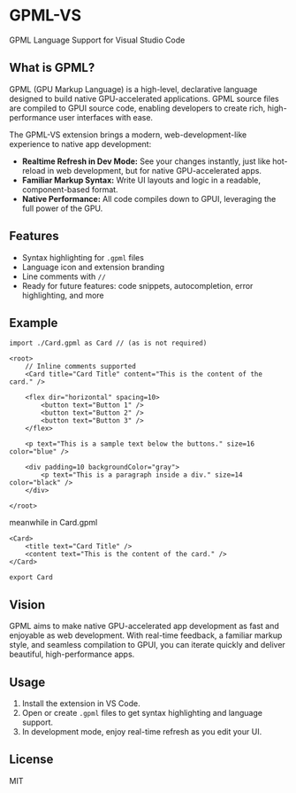 # GPML-VS

GPML Language Support for Visual Studio Code

## What is GPML?
GPML (GPU Markup Language) is a high-level, declarative language designed to build native GPU-accelerated applications. GPML source files are compiled to GPUI source code, enabling developers to create rich, high-performance user interfaces with ease.

The GPML-VS extension brings a modern, web-development-like experience to native app development:
- **Realtime Refresh in Dev Mode:** See your changes instantly, just like hot-reload in web development, but for native GPU-accelerated apps.
- **Familiar Markup Syntax:** Write UI layouts and logic in a readable, component-based format.
- **Native Performance:** All code compiles down to GPUI, leveraging the full power of the GPU.

## Features
- Syntax highlighting for `.gpml` files
- Language icon and extension branding
- Line comments with `//`
- Ready for future features: code snippets, autocompletion, error highlighting, and more

## Example
```gpml
import ./Card.gpml as Card // (as is not required)

<root>
    // Inline comments supported
    <Card title="Card Title" content="This is the content of the card." />

    <flex dir="horizontal" spacing=10>
        <button text="Button 1" />
        <button text="Button 2" />
        <button text="Button 3" />
    </flex>

    <p text="This is a sample text below the buttons." size=16 color="blue" />

    <div padding=10 backgroundColor="gray">
        <p text="This is a paragraph inside a div." size=14 color="black" />
    </div>

</root>
```

meanwhile in Card.gpml

```gpml
<Card>
    <title text="Card Title" />
    <content text="This is the content of the card." />
</Card>

export Card
```

## Vision
GPML aims to make native GPU-accelerated app development as fast and enjoyable as web development. With real-time feedback, a familiar markup style, and seamless compilation to GPUI, you can iterate quickly and deliver beautiful, high-performance apps.

## Usage
1. Install the extension in VS Code.
2. Open or create `.gpml` files to get syntax highlighting and language support.
3. In development mode, enjoy real-time refresh as you edit your UI.

## License
MIT